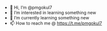 - 👋 Hi, I’m @pmgokul7 
- 👀 I’m interested in learning something new 
- 🌱 I’m currently learning something new
- 📫 How to reach me @ https://t.me/pmgokul7

<!---
pmgokul7/pmgokul7 is a ✨ special ✨ repository because its `README.md` (this file) appears on your GitHub profile.
You can click the Preview link to take a look at your changes.
--->

